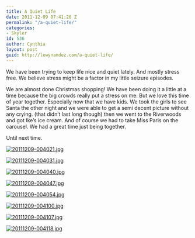 ```yaml
---
title: A Quiet Life
date: 2011-12-09 07:41:20 Z
permalink: "/a-quiet-life/"
categories:
- Skyler
id: 536
author: Cynthia
layout: post
guid: http://lewynandez.com/a-quiet-life/
---
```


We have been trying to keep life nice and quiet lately. And mostly stress free. We believe stress might be a factor in my little seizure episodes.

We are almost done Christmas shopping! We have been doing it a little at a time because the big crowds really put a stress on me. But we love this time of year together. Especially now that we have kids. We took the girls to see Santa the other night and we were able to get a semi decent picture without any crying. (that didn&#8217;t last long though) then we went to the Riverwoods and got Ike&#8217;s ice cream. And of course we had to take Miss Paris on the carousel. We had a great time just being together.
  
Until next time.

<a href="http://i2.wp.com/lewynandez.com/wp-content/uploads/2011/12/20111209-004021.jpg" rel="lightbox[536]"><img class="alignnone size-full" src="http://i2.wp.com/lewynandez.com/wp-content/uploads/2011/12/20111209-004021.jpg?w=793" alt="20111209-004021.jpg" data-recalc-dims="1" /></a>

<a href="http://i1.wp.com/lewynandez.com/wp-content/uploads/2011/12/20111209-004031.jpg" rel="lightbox[536]"><img class="alignnone size-full" src="http://i1.wp.com/lewynandez.com/wp-content/uploads/2011/12/20111209-004031.jpg?w=793" alt="20111209-004031.jpg" data-recalc-dims="1" /></a>

<a href="http://i2.wp.com/lewynandez.com/wp-content/uploads/2011/12/20111209-004040.jpg" rel="lightbox[536]"><img class="alignnone size-full" src="http://i2.wp.com/lewynandez.com/wp-content/uploads/2011/12/20111209-004040.jpg?w=793" alt="20111209-004040.jpg" data-recalc-dims="1" /></a>

<a href="http://i1.wp.com/lewynandez.com/wp-content/uploads/2011/12/20111209-004047.jpg" rel="lightbox[536]"><img class="alignnone size-full" src="http://i1.wp.com/lewynandez.com/wp-content/uploads/2011/12/20111209-004047.jpg?w=793" alt="20111209-004047.jpg" data-recalc-dims="1" /></a>

<a href="http://i0.wp.com/lewynandez.com/wp-content/uploads/2011/12/20111209-004054.jpg" rel="lightbox[536]"><img class="alignnone size-full" src="http://i0.wp.com/lewynandez.com/wp-content/uploads/2011/12/20111209-004054.jpg?w=793" alt="20111209-004054.jpg" data-recalc-dims="1" /></a>

<a href="http://i0.wp.com/lewynandez.com/wp-content/uploads/2011/12/20111209-004100.jpg" rel="lightbox[536]"><img class="alignnone size-full" src="http://i0.wp.com/lewynandez.com/wp-content/uploads/2011/12/20111209-004100.jpg?w=793" alt="20111209-004100.jpg" data-recalc-dims="1" /></a>

<a href="http://i2.wp.com/lewynandez.com/wp-content/uploads/2011/12/20111209-004107.jpg" rel="lightbox[536]"><img class="alignnone size-full" src="http://i2.wp.com/lewynandez.com/wp-content/uploads/2011/12/20111209-004107.jpg?w=793" alt="20111209-004107.jpg" data-recalc-dims="1" /></a>

<a href="http://i1.wp.com/lewynandez.com/wp-content/uploads/2011/12/20111209-004118.jpg" rel="lightbox[536]"><img class="alignnone size-full" src="http://i1.wp.com/lewynandez.com/wp-content/uploads/2011/12/20111209-004118.jpg?w=793" alt="20111209-004118.jpg" data-recalc-dims="1" /></a>